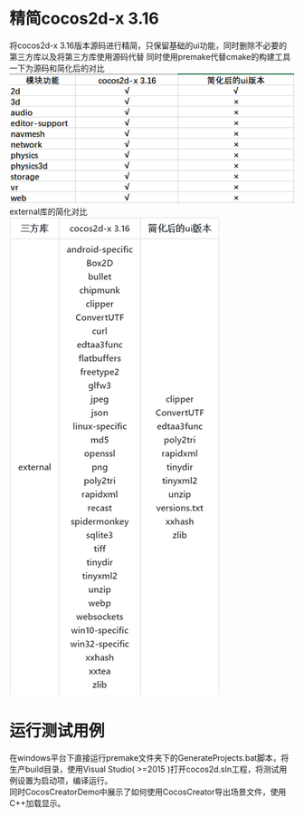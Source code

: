# 精简cocos2d-x 3.16
将cocos2d-x 3.16版本源码进行精简，只保留基础的ui功能，同时删除不必要的第三方库以及将第三方库使用源码代替
同时使用premake代替cmake的构建工具
一下为源码和简化后的对比
![](image/cocos2dx.png)  
external库的简化对比  
![](image/external.png)

# 运行测试用例
在windows平台下直接运行premake文件夹下的GenerateProjects.bat脚本，将生产build目录，使用Visual Studio( >=2015 )打开cocos2d.sln工程，将测试用例设置为启动项，编译运行。  
同时CocosCreatorDemo中展示了如何使用CocosCreator导出场景文件，使用C++加载显示。
